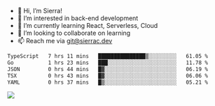 - 👋 Hi, I’m Sierra!
- 👀 I’m interested in back-end development
- 🌱 I’m currently learning React, Serverless, Cloud
- 💞️ I’m looking to collaborate on learning
- 📫 Reach me via git@sierrac.dev

<!--START_SECTION:waka-->

```txt
TypeScript   7 hrs 11 mins   ███████████████▒░░░░░░░░░   61.05 %
Go           1 hrs 23 mins   ███░░░░░░░░░░░░░░░░░░░░░░   11.78 %
JSON         0 hrs 44 mins   █▓░░░░░░░░░░░░░░░░░░░░░░░   06.19 %
TSX          0 hrs 43 mins   █▓░░░░░░░░░░░░░░░░░░░░░░░   06.06 %
YAML         0 hrs 37 mins   █▒░░░░░░░░░░░░░░░░░░░░░░░   05.21 %
```

<!--END_SECTION:waka-->


![](https://hit.yhype.me/github/profile?user_id=7351311)
